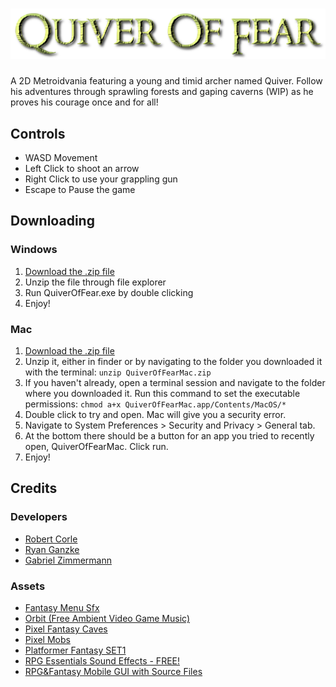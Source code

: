 # <img src="https://raw.githubusercontent.com/mucsci-students/2022fa-475-QuiverOfFear/main/Assets/UI/TitleText.png" width="600">
A 2D Metroidvania featuring a young and timid archer named Quiver. Follow his adventures through sprawling forests and
gaping caverns (WIP) as he proves his courage once and for all!

## Controls
- WASD Movement
- Left Click to shoot an arrow
- Right Click to use your grappling gun
- Escape to Pause the game

## Downloading
### Windows

1. [Download the .zip file](https://drive.google.com/file/d/1OmfswWDSVSqKPPpIdeXhczat0yY9l2ZP/view?usp=share_link)
2. Unzip the file through file explorer
3. Run QuiverOfFear.exe by double clicking
4. Enjoy!

### Mac
1. [Download the .zip file](https://drive.google.com/file/d/1GUHjz_MnonjUFexO6IEN18sUTIsimQb4/view)
2. Unzip it, either in finder or by navigating to the folder you downloaded it with the terminal: ```unzip QuiverOfFearMac.zip```
3. If you haven't already, open a terminal session and navigate to the folder where you downloaded it. Run this command to set the executable permissions: ```chmod a+x QuiverOfFearMac.app/Contents/MacOS/* ```
3. Double click to try and open. Mac will give you a security error.
4. Navigate to System Preferences > Security and Privacy > General tab. 
5. At the bottom there should be a button for an app you tried to recently open, QuiverOfFearMac. Click run.
6. Enjoy!

## Credits
### Developers 
- [Robert Corle](https://github.com/RjCor)
- [Ryan Ganzke](https://github.com/anOrgandroiD)
- [Gabriel Zimmermann](https://github.com/gabe2762)
### Assets
- [Fantasy Menu Sfx](https://assetstore.unity.com/packages/audio/sound-fx/fantasy-menu-sfx-57238)
- [Orbit (Free Ambient Video Game Music)](https://assetstore.unity.com/packages/audio/ambient/orbit-free-ambient-video-game-music-204571)
- [Pixel Fantasy Caves](https://assetstore.unity.com/packages/2d/environments/pixel-fantasy-caves-152375)
- [Pixel Mobs](https://assetstore.unity.com/packages/2d/characters/pixel-mobs-54995)
- [Platformer Fantasy SET1](https://assetstore.unity.com/packages/2d/environments/platformer-fantasy-set1-159063)
- [RPG Essentials Sound Effects - FREE!](https://assetstore.unity.com/packages/audio/sound-fx/rpg-essentials-sound-effects-free-227708)
- [RPG&Fantasy Mobile GUI with Source Files](https://assetstore.unity.com/packages/2d/gui/rpg-fantasy-mobile-gui-with-source-files-166086)
